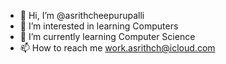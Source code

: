 - 👋 Hi, I’m @asrithcheepurupalli
- 👀 I’m interested in learning Computers
- 🌱 I’m currently learning Computer Science
- 📫 How to reach me work.asrithch@icloud.com

<!---
asrithcheepurupalli/asrithcheepurupalli is a ✨ special ✨ repository because its `README.md` (this file) appears on your GitHub profile.
You can click the Preview link to take a look at your changes.
--->
